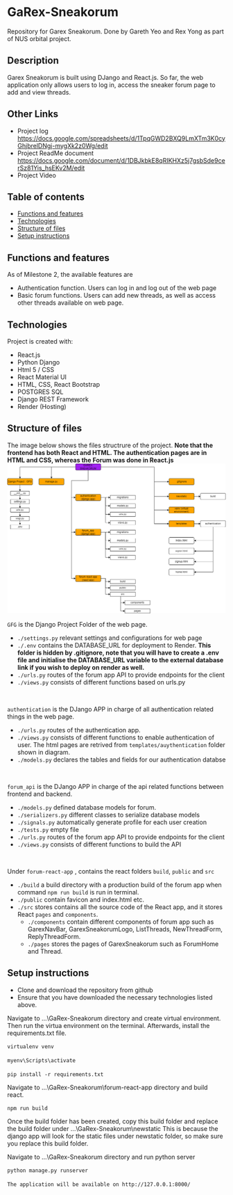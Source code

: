 # GaRex-Sneakorum
Repository for Garex Sneakorum. Done by Gareth Yeo and Rex Yong as part of NUS orbital project. 

## Description 
Garex Sneakorum is built using DJango and React.js. So far, the web application only allows users to log in, access the sneaker forum page to add and view threads. 

## Other Links
* Project log https://docs.google.com/spreadsheets/d/1TpqGWD2BXQ9LmXTm3K0cyGhjbrelDNgj-mygXk2z0Wg/edit
* Project ReadMe document https://docs.google.com/document/d/1DBJkbkE8qRIKHXz5j7gsbSde9cerSz81Yis_hsEKv2M/edit
* Project Video

## Table of contents
* [Functions and features](#functions-and-features)
* [Technologies](#technologies)
* [Structure of files](#structure-of-files)
* [Setup instructions](#Setup-instructions)


## Functions and features
As of Milestone 2, the available features are 
* Authentication function. Users can log in and log out of the web page
* Basic forum functions. Users can add new threads, as well as access other threads available on web page. 

## Technologies
Project is created with:
* React.js
* Python Django
* Html 5 / CSS
* React Material UI
* HTML, CSS, React Bootstrap
* POSTGRES SQL
* Django REST Framework
* Render (Hosting)

## Structure of files
The image below shows the files structrure of the project. **Note that the frontend has both React and HTML. The authentication pages are in HTML and CSS, whereas the Forum was done in React.js**
![File structure](newstatic/ReadMeImage/Django%20File%20structure.drawio%20(5).png)

`GFG` is the Django Project Folder of the web page.
-   `./settings.py` relevant settings and configurations for web page
-   `./.env` contains the DATABASE_URL for deployment to Render. **This folder is hidden by .gitignore, note that you will have to create a .env file and initialise the DATABASE_URL variable to the external database link if you wish to deploy on render as well.**
-   `./urls.py` routes of the forum app API to provide endpoints for the client
-   `./views.py` consists of different functions based on urls.py  
 <br>

`authentication` is the DJango APP in charge of all authentication related things in the web page. 
-   `./urls.py` routes of the authentication app.
-   `./views.py` consists of different functions to enable authentication of user. The html pages are retrived from `templates/auythentication` folder shown in diagram. 
-   `./models.py` declares the tables and fields for our authentication databse  
  <br>

`forum_api` is the DJango APP in charge of the api related functions between frontend and backend. 
-   `./models.py` defined database models for forum. 
-   `./serializers.py` different classes to serialize database models
-   `./signals.py` automatically generate profile for each user creation
-   `./tests.py` empty file
-   `./urls.py` routes of the forum app API to provide endpoints for the client
-   `./views.py` consists of different functions to build the API  
  <br>

Under `forum-react-app` , contains the react folders `build`, `public` and `src` 
-   `./build` a build directory with a production build of the forum app when command `npm run build` is run in terminal. 
-   `./public` contain favicon and index.html etc.
-   `./src` stores contains all the source code of the React app, and it stores React `pages` and `components`.
    -   `./components` contain different components of forum app such as GarexNavBar, GarexSneakorumLogo, ListThreads, NewThreadForm, ReplyThreadForm. 
    -   `./pages` stores the pages of GarexSneakorum such as ForumHome and Thread.  

## Setup instructions
* Clone and download the repository from github
* Ensure that you have downloaded the necessary technologies listed above. 

Navigate to ...\GaRex-Sneakorum directory and create virtual environment. Then run the virtua environment on the terminal. Afterwards, install the requirements.txt file.
```
virtualenv venv

myenv\Scripts\activate

pip install -r requirements.txt
```

Navigate to ...\GaRex-Sneakorum\forum-react-app directory and build react.
```
npm run build
```

Once the build folder has been created, copy this build folder and replace the build folder under ...\GaRex-Sneakorum\newstatic 
This is because the django app will look for the static files under newstatic folder, so make sure you replace this build folder. 

Navigate to ...\GaRex-Sneakorum directory and run python server
```
python manage.py runserver

The application will be available on http://127.0.0.1:8000/
```



